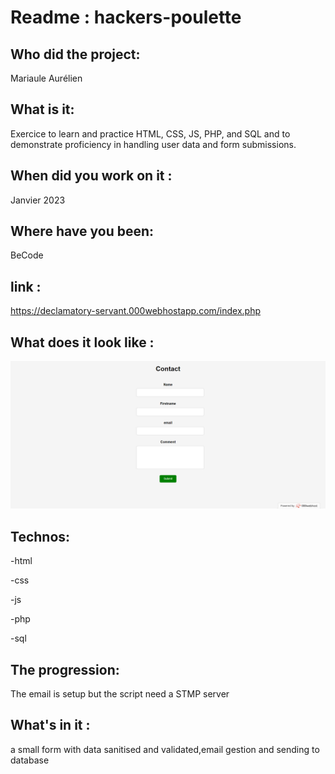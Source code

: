 # Readme : hackers-poulette

## Who did the project:

Mariaule Aurélien

## What is it:

Exercice to  learn and practice HTML, CSS, JS, PHP, and SQL and to demonstrate proficiency in handling user data and form submissions.

## When did you work on it :

Janvier 2023

## Where have you been:

BeCode

## link : 

https://declamatory-servant.000webhostapp.com/index.php

## What does it look like :

![Screenshot](assets/image/screenshot.png)


## Technos:

-html

-css

-js

-php

-sql


## The progression:

The email is setup but the script need a STMP server

## What's in it :

a small form with data sanitised and validated,email gestion and sending to database